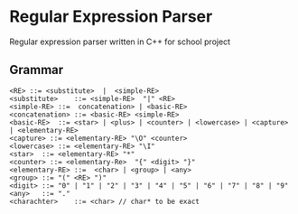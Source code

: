 # Regular Expression Parser
Regular expression parser written in C++ for school project

## Grammar
```
<RE> ::= <substitute>  |  <simple-RE>
<substitute>	::=	<simple-RE>  "|" <RE>
<simple-RE>	::=  concatenation> | <basic-RE> 
<concatenation> ::= <basic-RE> <simple-RE> 
<basic-RE>	::= <star> | <plus> | <counter> | <lowercase> | <capture> | <elementary-RE>
<capture> ::= <elementary-RE> "\O" <counter>
<lowercase> ::= <elementary-RE> "\I"
<star>	::=	<elementary-RE> "*"
<counter> ::= <elementary-Re>  "{" <digit> "}"
<elementary-RE>	::=	 <char> | <group> | <any> 
<group>	::=	"(" <RE> ")"
<digit> ::= "0" | "1" | "2" | "3" | "4" | "5" | "6" | "7" | "8" | "9"
<any>	::=	"."
<charachter>	::= <char> // char* to be exact
 ```

